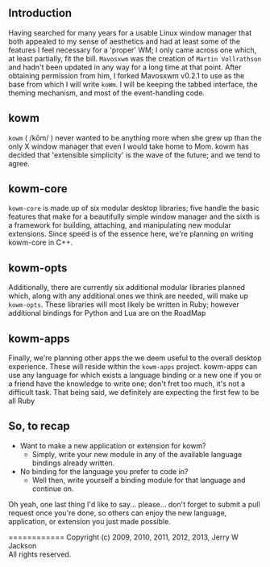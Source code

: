 ## Introduction

Having searched for many years for a usable Linux window manager that both appealed to my sense of aesthetics and had at least some of the features I feel necessary for a 'proper' WM; I only came across one which, at least partially, fit the bill. `Mavosxwm` was the creation of `Martin Vollrathson` and hadn't been updated in any way for a long time at that point. After obtaining permission from him, I forked Mavosxwm v0.2.1 to use as the base from which I will write `koWm`. I will be keeping the tabbed interface, the theming mechanism, and most of the event-handling code.

## kowm
`kowm` ( /kōm/ ) never wanted to be anything more when she grew up than the only X window manager that even I would take home to Mom. kowm has decided that 'extensible simplicity' is the wave of the future; and we tend to agree. 

## kowm-core
`kowm-core` is made up of six modular desktop libraries; five handle the basic features that make for a beautifully simple window manager and the sixth is a framework for building, attaching, and manipulating new modular extensions. Since speed is of the essence here, we're planning on writing kowm-core in C++.

## kowm-opts
Additionally, there are currently six additional modular libraries planned which, along with any additional ones we think are needed, will make up `kowm-opts`. These libraries will most likely be written in Ruby; however additional bindings for Python and Lua are on the RoadMap

## kowm-apps
Finally, we're planning other apps the we deem useful to the overall desktop experience. These will reside within the `kowm-apps` project. kowm-apps can use any language for which exists a language binding or a new one if you or a friend have the knowledge to write one; don't fret too much, it's not a difficult task. That being said, we definitely are expecting the first few to be all Ruby 

## So, to recap
-	Want to make a new application or extension for kowm?
	-	Simply, write your new module in any of the available language bindings already written. 
-	No binding for the language you prefer to code in?
	-	Well then, write yourself a binding module for that language and continue on.

Oh yeah, one last thing I'd like to say... please... don't forget to submit a pull request once you're done, so others can enjoy the new language, application, or extension you just made possible.

============
Copyright (c) 2009, 2010, 2011, 2012, 2013, Jerry W Jackson
<br />All rights reserved.
